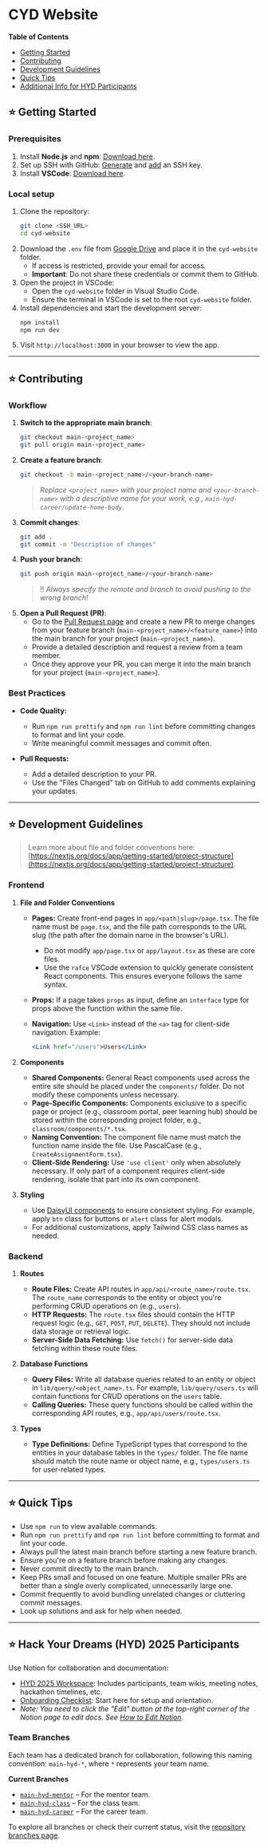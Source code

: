 # CYD Website

**Table of Contents**

- [Getting Started](#️-getting-started)
- [Contributing](#️-contributing)
- [Development Guidelines](#️-development-guidelines)
- [Quick Tips](#️-quick-tips)
- [Additional Info for HYD Participants](#️-hack-your-dreams-hyd-2025-participants)

## ⭐️ Getting Started

### Prerequisites

1. Install **Node.js** and **npm**: [Download here](https://nodejs.org/en/download).
2. Set up SSH with GitHub: [Generate](https://docs.github.com/en/authentication/connecting-to-github-with-ssh/generating-a-new-ssh-key-and-adding-it-to-the-ssh-agent) and [add](https://docs.github.com/en/authentication/connecting-to-github-with-ssh/adding-a-new-ssh-key-to-your-github-account) an SSH key.
3. Install **VSCode**: [Download here](https://code.visualstudio.com/).

### Local setup

1. Clone the repository:
   ```bash
   git clone <SSH_URL>
   cd cyd-website
   ```
2. Download the `.env` file from [Google Drive](https://drive.google.com/drive/folders/1z2poGZZ4FMGLaFsqRV_0cHIHu6Z9lytm?usp=sharing) and place it in the `cyd-website` folder.
   - If access is restricted, provide your email for access.
   - **Important**: Do not share these credentials or commit them to GitHub.
3. Open the project in VSCode:
   - Open the `cyd-website` folder in Visual Studio Code.
   - Ensure the terminal in VSCode is set to the root `cyd-website` folder.
4. Install dependencies and start the development server:
   ```bash
   npm install
   npm run dev
   ```
5. Visit `http://localhost:3000` in your browser to view the app.

---

## ⭐️ Contributing

### Workflow

1. **Switch to the appropriate main branch**:
   ```bash
   git checkout main-<project_name>
   git pull origin main-<project_name>
   ```
2. **Create a feature branch**:
   ```bash
   git checkout -b main-<project_name>/<your-branch-name>
   ```
   > _Replace `<project_name>` with your project name and `<your-branch-name>` with a descriptive name for your work, e.g., `main-hyd-career/update-home-body`._
3. **Commit changes**:
   ```bash
   git add .
   git commit -m "Description of changes"
   ```
4. **Push your branch**:
   ```bash
   git push origin main-<project_name>/<your-branch-name>
   ```
   > ‼️ _Always specify the remote and branch to avoid pushing to the wrong branch!_
5. **Open a Pull Request (PR)**:
   - Go to the [Pull Request page](https://github.com/CodeYourDreams/cyd-website/compare) and create a new PR to merge changes from your feature branch (`main-<project_name>/<feature_name>`) into the main branch for your project (`main-<project_name>`).
   - Provide a detailed description and request a review from a team member.
   - Once they approve your PR, you can merge it into the main branch for your project (`main-<project_name>`).

### Best Practices

- **Code Quality:**

  - Run `npm run prettify` and `npm run lint` before committing changes to format and lint your code.
  - Write meaningful commit messages and commit often.

- **Pull Requests:**
  - Add a detailed description to your PR.
  - Use the "Files Changed" tab on GitHub to add comments explaining your updates.

---

## ⭐️ Development Guidelines

> Learn more about file and folder conventions here: [https://nextjs.org/docs/app/getting-started/project-structure](https://nextjs.org/docs/app/getting-started/project-structure).

### Frontend

1. **File and Folder Conventions**

   - **Pages:** Create front-end pages in `app/<path|slug>/page.tsx`. The file name must be `page.tsx`, and the file path corresponds to the URL slug (the path after the domain name in the browser's URL).
     - Do not modify `app/page.tsx` or `app/layout.tsx` as these are core files.
     - Use the `rafce` VSCode extension to quickly generate consistent React components. This ensures everyone follows the same syntax.
   - **Props:** If a page takes `props` as input, define an `interface` type for props above the function within the same file.

   - **Navigation:** Use `<Link>` instead of the `<a>` tag for client-side navigation. Example:
     ```jsx
     <Link href="/users">Users</Link>
     ```

2. **Components**

   - **Shared Components:** General React components used across the entire site should be placed under the `components/` folder. Do not modify these components unless necessary.
   - **Page-Specific Components:** Components exclusive to a specific page or project (e.g., classroom portal, peer learning hub) should be stored within the corresponding project folder, e.g., `classroom/components/*.tsx`.
   - **Naming Convention:** The component file name must match the function name inside the file. Use PascalCase (e.g., `CreateAssignmentForm.tsx`).
   - **Client-Side Rendering:** Use `'use client'` only when absolutely necessary. If only part of a component requires client-side rendering, isolate that part into its own component.

3. **Styling**
   - Use [DaisyUI components](https://daisyui.com/components/) to ensure consistent styling. For example, apply `btn` class for buttons or `alert` class for alert modals.
   - For additional customizations, apply Tailwind CSS class names as needed.

### Backend

1. **Routes**

   - **Route Files:** Create API routes in `app/api/<route_name>/route.tsx`. The `route_name` corresponds to the entity or object you're performing CRUD operations on (e.g., `users`).
   - **HTTP Requests:** The `route.tsx` files should contain the HTTP request logic (e.g., `GET`, `POST`, `PUT`, `DELETE`). They should not include data storage or retrieval logic.
   - **Server-Side Data Fetching:** Use `fetch()` for server-side data fetching within these route files.

2. **Database Functions**

   - **Query Files:** Write all database queries related to an entity or object in `lib/query/<object_name>.ts`. For example, `lib/query/users.ts` will contain functions for CRUD operations on the `users` table.
   - **Calling Queries:** These query functions should be called within the corresponding API routes, e.g., `app/api/users/route.tsx`.

3. **Types**
   - **Type Definitions:** Define TypeScript types that correspond to the entities in your database tables in the `types/` folder. The file name should match the route name or object name, e.g., `types/users.ts` for user-related types.

---

## ⭐️ Quick Tips

- Use `npm run` to view available commands.
- Run `npm run prettify` and `npm run lint` before committing to format and lint your code.
- Always pull the latest main branch before starting a new feature branch.
- Ensure you're on a feature branch before making any changes.
- Never commit directly to the main branch.
- Keep PRs small and focused on one feature. Multiple smaller PRs are better than a single overly complicated, unnecessarily large one.
- Commit frequently to avoid bundling unrelated changes or cluttering commit messages.
- Look up solutions and ask for help when needed.

---

## ⭐️ Hack Your Dreams (HYD) 2025 Participants

Use Notion for collaboration and documentation:

- [HYD 2025 Workspace](https://sun-shrew-44e.notion.site/Hack-Your-Dreams-HYD-2025-1706b9232b0e806d90f2e491469ee4ec): Includes participants, team wikis, meeting notes, hackathon timelines, etc.
- [Onboarding Checklist](https://sun-shrew-44e.notion.site/Start-Here-1776b9232b0e8023a396f26fffe120e1): Start here for setup and orientation.
- _Note: You need to click the "Edit" button at the top-right corner of the Notion page to edit docs. See [How to Edit Notion](./readme-notion-edit.png)._

### Team Branches

Each team has a dedicated branch for collaboration, following this naming convention: `main-hyd-*`, where `*` represents your team name.

**Current Branches**

- [`main-hyd-mentor`](https://github.com/CodeYourDreams/cyd-website/tree/main-hyd-mentor) – For the mentor team.
- [`main-hyd-class`](https://github.com/CodeYourDreams/cyd-website/tree/main-hyd-class) – For the class team.
- [`main-hyd-career`](https://github.com/CodeYourDreams/cyd-website/tree/main-hyd-career) – For the career team.

To explore all branches or check their current status, visit the [repository branches page](https://github.com/CodeYourDreams/cyd-website/branches).
